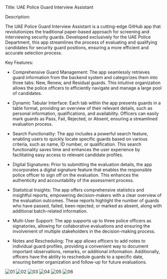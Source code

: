 Title: UAE Police Guard Interview Assistant

Description:

The UAE Police Guard Interview Assistant is a cutting-edge GitHub app that revolutionizes the traditional paper-based approach for screening and interviewing security guards. Developed exclusively for the UAE Police Department, this app streamlines the process of evaluating and qualifying candidates for security guard positions, ensuring a more efficient and accurate selection process.

Key Features:

* Comprehensive Guard Management: The app seamlessly retrieves guard information from the backend system and categorizes them into three tabs: New, Renew, and Residual guards. This intuitive organization allows the police officers to efficiently navigate and manage a large pool of candidates.

* Dynamic Tabular Interface: Each tab within the app presents guards in a table format, providing an overview of their relevant details, such as personal information, qualifications, and availability. Officers can easily mark guards as Pass, Fail, Rejected, or Absent, ensuring a streamlined evaluation process.

* Search Functionality: The app includes a powerful search feature, enabling users to quickly locate specific guards based on various criteria, such as name, ID number, or qualification. This search functionality saves time and enhances the user experience by facilitating easy access to relevant candidate profiles.

* Digital Signatures: Prior to submitting the evaluation details, the app incorporates a digital signature feature that enables the responsible police officer to sign off on the evaluation. This enhances the authenticity and accountability of the assessment process.

* Statistical Insights: The app offers comprehensive statistics and insightful reports, empowering decision-makers with a clear overview of the evaluation outcomes. These reports highlight the number of guards who have passed, failed, been rejected, or marked as absent, along with additional batch-related information.

* Multi-User Support: The app supports up to three police officers as signatories, allowing for collaborative evaluations and ensuring the involvement of multiple stakeholders in the decision-making process.

* Notes and Rescheduling: The app allows officers to add notes to individual guard profiles, providing a convenient way to document important observations, remarks, or additional information. Additionally, officers have the ability to reschedule guards to a specific date, ensuring better organization and follow-up for future evaluations.

![01](https://github.com/loye22/PoliceScreen/assets/65570842/2f487f71-4697-423f-be12-36fcc65002a1)
![02](https://github.com/loye22/PoliceScreen/assets/65570842/b4028b4f-bc89-44c8-9f5c-7faf26e30f46)
![03](https://github.com/loye22/PoliceScreen/assets/65570842/b70a66bf-2d9b-4d3b-9a14-2643cc22b835)
![04](https://github.com/loye22/PoliceScreen/assets/65570842/5ef6b66b-ec50-4fc4-a38f-076c4daa22a1)
![05](https://github.com/loye22/PoliceScreen/assets/65570842/12956849-5b55-4283-a9f2-275322c1cd97)
![06](https://github.com/loye22/PoliceScreen/assets/65570842/32b405b2-99bd-4021-a39e-a167cf87d247)







